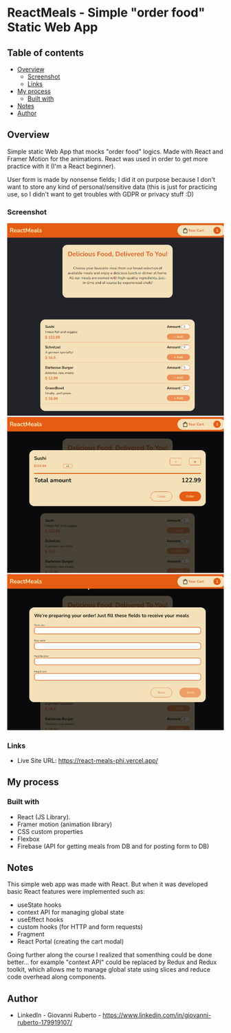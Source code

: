 # ReactMeals - Simple "order food" Static Web App

## Table of contents

- [Overview](#overview)
  - [Screenshot](#screenshot)
  - [Links](#links)
- [My process](#my-process)
  - [Built with](#built-with)
- [Notes](#notes)
- [Author](#author)

## Overview

Simple static Web App that mocks "order food" logics. Made with React and Framer Motion for the animations. React was used in order to get more practice with it (I'm a React beginner).

User form is made by nonsense fields; I did it on purpose because I don't want to store any kind of personal/sensitive data (this is just for practicing use, so I didn't want to get troubles with GDPR or privacy stuff :D)

### Screenshot
![](./src/assets/screenshots/react-meals-main.png)
![](./src/assets/screenshots/react-meals-cart.png)
![](./src/assets/screenshots/react-meals-form.png)
### Links

- Live Site URL: https://react-meals-phi.vercel.app/

## My process

### Built with

- React (JS Library).
- Framer motion (animation library)
- CSS custom properties
- Flexbox
- Firebase (API for getting meals from DB and for posting form to DB)

## Notes
This simple web app was made with React. But when it was developed basic React features were implemented such as:
- useState hooks
- context API for managing global state
- useEffect hooks
- custom hooks (for HTTP and form requests)
- Fragment
- React Portal (creating the cart modal)

Going further along the course I realized that somenthing could be done better... for example "context API" could be replaced by Redux and Redux toolkit, which allows me to manage global state using slices and reduce code overhead along components.

## Author

- LinkedIn - Giovanni Ruberto - https://www.linkedin.com/in/giovanni-ruberto-179919107/
